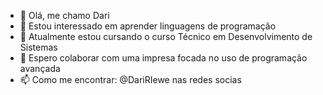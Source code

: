 - 👋 Olá, me chamo Dari
- 👀 Estou interessado em aprender linguagens de programação
- 🌱 Atualmente estou cursando o curso Técnico em Desenvolvimento de Sistemas
- 💞️ Espero colaborar com uma impresa focada no uso de programação avançada
- 📫 Como me encontrar: @DariRIewe nas redes socias   

<!---
DariRiewe/DariRiewe is a ✨ special ✨ repository because its `README.md` (this file) appears on your GitHub profile.
You can click the Preview link to take a look at your changes.
--->

